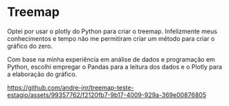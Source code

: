 # Treemap

Optei por usar o plotly do Python para criar o treemap. Infelizmente meus conhecimentos e tempo não me permitiram criar um método para criar o gráfico do zero.

Com base na minha experiência em análise de dados e programação em Python, escolhi empregar o Pandas para a leitura dos dados e o Plotly para a elaboração do gráfico.

https://github.com/andre-jnr/treemap-teste-estagio/assets/99357762/f2120fb7-9b17-4009-929a-369e00876805
